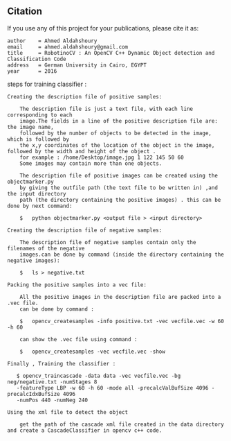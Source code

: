 
Citation
--------
If you use any of this project for your publications, please cite it as:
```
author    = Ahmed Aldahshoury
email     = ahmed.aldahshoury@gmail.com
title     = RobotinoCV : An OpenCV C++ Dynamic Object detection and Classification Code
address   = German University in Cairo, EGYPT
year      = 2016

```

steps for training classifier :

    Creating the description file of positive samples:

        The description file is just a text file, with each line corresponding to each
        image.The fields in a line of the positive description file are: the image name,
        followed by the number of objects to be detected in the image, which is followed by
        the x,y coordinates of the location of the object in the image, followed by the width and height of the object .
        for example : /home/Desktop/image.jpg 1 122 145 50 60
        Some images may contain more than one objects.

        The description file of positive images can be created using the objectmarker.py
        by giving the outfile path (the text file to be written in) ,and the input directory
        path (the directory containing the positive images) . this can be done by next command:

        $   python objectmarker.py <output file > <input directory>

    Creating the description file of negative samples:

        The description file of negative samples contain only the filenames of the negative
        images.can be done by command (inside the directory containing the negative images):

        $   ls > negative.txt

    Packing the positive samples into a vec file:

        All the positive images in the description file are packed into a .vec file.
        can be dome by command :

        $   opencv_createsamples -info positive.txt -vec vecfile.vec -w 60 -h 60

        can show the .vec file using command :

        $   opencv_createsamples -vec vecfile.vec -show

    Finally , Training the classifier :

       $ opencv_traincascade -data data -vec vecfile.vec -bg neg/negative.txt -numStages 8
       -featureType LBP -w 60 -h 60 -mode all -precalcValBufSize 4096 -precalcIdxBufSize 4096
       -numPos 440 -numNeg 240

    Using the xml file to detect the object

        get the path of the cascade xml file created in the data directory and create a CascadeClassifier in opencv c++ code.
